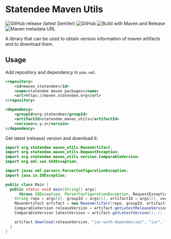 # Statendee Maven Utils 
![GitHub release (latest SemVer)](https://img.shields.io/github/v/release/statendee/statendee_maven_utils?color=orange) ![GitHub](https://img.shields.io/github/license/statendee/statendee_maven_utils) ![Build with Maven and Release](https://github.com/statendee/statendee_maven_utils/actions/workflows/maven_release.yml/badge.svg) ![Maven metadata URL](https://img.shields.io/maven-metadata/v?label=maven.statendee.org&logo=data%3Aimage%2Fpng%3Bbase64%2CiVBORw0KGgoAAAANSUhEUgAAAEAAAABACAYAAACqaXHeAAAACXBIWXMAAAFiAAABYgFfJ9BTAAACVklEQVR4nO2bP27iQBTGv6y2DxVtUtGyN1iWHik32Eg%2BQJICChrjxoXdJAdAyZ5gI7l3wg2oXbGtm4UTsHrSsELI630Wdt6z%2FD4JyTLDvG9%2BM3j%2BeOZiv9%2Bjy%2FrU6dIbAANgAD4r8HCWpsvZNQD6IPai96p5tbYXcAV%2FAfD16PYOwGPsRQtuPq0E4Aq%2FBnD5jyRPsRfdc%2FJq6zNgUVJ40t10OfvCyaitAL4z0txwMup8L2AAFHgQlQFQ4EFUBkCBB1EZAAUeRGUAFHgQlbr1gCT1ewBGAGgyQ%2FP79WQcbJuKp6oFJKlPs7zfAH4C8AG8AdgkqX%2FbVEw1AFzh%2FYKvaNr7nKQ%2Ba3ZXVSoAuGZfVPhjPTYRW0sL4NTuVZL6rEWOKtIC4JqZrld34M53gwZAgQdRGQAFHkRVaSicZ%2BGNW5Mfuls793Zm0R%2FMGxuuNil2C8iz8NYNUYdHt2mUdkdj9jwLa%2B%2BiPkIsAHkWUj%2F9XJJk6FpG68RtAZzJSGMTliZV50Ow7F2dWnW%2BFzAACjyIygAo8CAqA6DAg6gMgAIPojIACjyIygAo8CAqA6DAg6gMgAIPotICYM1Md1h53tUVmAvglZHmxxk%2B3hmFWk3GwQEUx88LJzALQH8wp8BPJUnIPOuAQpHcFpiyRdXT%2FOn6V0n6IPaiDSc2%2By%2FQH8wpaFBQUyvaz3Pui5HJOKBa%2FVZQMMp%2FdFT7dDZo6%2FYQnbY6%2Bu1D40dm8iwcuctNfzBnka6iJPUPB6H%2Bu0Fqupz1HIxt7EXcZ8lf2dFZBR5EZQAUeBBVtwEA%2BAMm6YQiRbLyjwAAAABJRU5ErkJggg%3D%3D&metadataUrl=https%3A%2F%2Fmaven.statendee.org%2Forg%2Fstatendee%2Fstatendee_maven_utils%2Fmaven-metadata.xml)

A library that can be used to obtain version information of maven artifacts and to download them.

## Usage

Add repository and dependency in `pom.xml`.

```xml
<repository>
    <id>maven_statendee</id>
    <name>statendee maven packages</name>
    <url>https://maven.statendee.org</url>
</repository>
```

```xml
<dependency>
    <groupId>org.statendee</groupId>
    <artifactId>statendee_maven_utils</artifactId>
    <version>x.y.z</version>
</dependency>
```

Get latest (release) version and download it:

```java
import org.statendee.maven_utils.MavenArtifact;
import org.statendee.maven_utils.RequestException;
import org.statendee.maven_utils.version.ComparableVersion;
import org.xml.sax.SAXException;

import javax.xml.parsers.ParserConfigurationException;
import java.io.IOException;

public class Main {
  public static void main(String[] args)
      throws IOException, ParserConfigurationException, RequestException, SAXException {
    String repo = args[0], groupId = args[1], artifactID = args[2], username = args[3], token = args[4];
    MavenArtifact artifact = new MavenArtifact(repo, groupId, artifactID, username, token);
    ComparableVersion releaseVersion = artifact.getLatestReleaseVersion(); // 1.2.3
    ComparableVersion latestVersion = artifact.getLatestVersion(); // 1.2.3-SNAPSHOT-20211208.214238-4

    artifact.download(releaseVersion, "jar-with-dependencies", "jar", "path/to/target-file.jar"); // Downloads version 1.2.3.
  }
}
```
